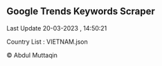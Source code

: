 

## Google Trends Keywords Scraper 
 
Last Update 20-03-2023 , 14:50:21

Country List :
VIETNAM.json



© Abdul Muttaqin 
